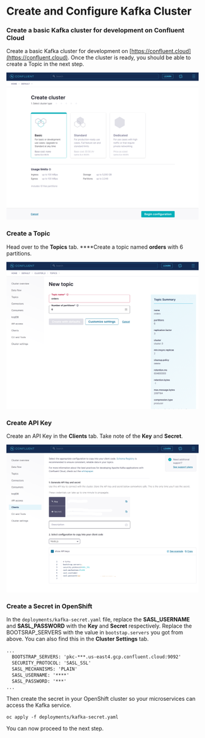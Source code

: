 # Create and Configure Kafka Cluster

### Create a basic Kafka cluster for development on Confluent Cloud

Create a basic Kafka cluster for development on [https://confluent.cloud](https://confluent.cloud). Once the cluster is ready, you should be able to create a Topic in the next step.

![](../.gitbook/assets/image%20%287%29.png)

### Create a Topic

Head over to the **Topics** tab. ****Create a topic named **orders** with 6 partitions.

![](../.gitbook/assets/image%20%285%29.png)

### Create API Key

Create an API Key in the **Clients** tab. Take note of the **Key** and **Secret**.

![](../.gitbook/assets/image%20%284%29.png)

### Create a Secret in OpenShift

In the `deployments/kafka-secret.yaml` file, replace the **SASL\_USERNAME** and **SASL\_PASSWORD** with the **Key** and **Secret** respectively. Replace the BOOTSRAP\_SERVERS with the value in `bootstap.servers` you got from above. You can also find this in the **Cluster Settings** tab.

```text
...
  BOOTSTRAP_SERVERS: 'pkc-***.us-east4.gcp.confluent.cloud:9092'
  SECURITY_PROTOCOL: 'SASL_SSL'
  SASL_MECHANISMS: 'PLAIN'
  SASL_USERNAME: '****'
  SASL_PASSWORD: '***'
...
```

Then create the secret in your OpenShift cluster so your microservices can access the Kafka service.

```text
oc apply -f deployments/kafka-secret.yaml
```

You can now proceed to the next step.

